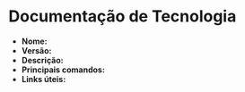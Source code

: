 # Documentação de Tecnologia

- **Nome:**
- **Versão:**
- **Descrição:**
- **Principais comandos:**
- **Links úteis:**
